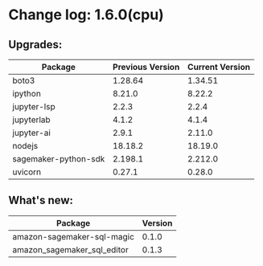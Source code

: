 # Change log: 1.6.0(cpu)

## Upgrades: 

Package | Previous Version | Current Version
---|---|---
boto3|1.28.64|1.34.51
ipython|8.21.0|8.22.2
jupyter-lsp|2.2.3|2.2.4
jupyterlab|4.1.2|4.1.4
jupyter-ai|2.9.1|2.11.0
nodejs|18.18.2|18.19.0
sagemaker-python-sdk|2.198.1|2.212.0
uvicorn|0.27.1|0.28.0

## What's new: 

Package | Version 
---|---
amazon-sagemaker-sql-magic|0.1.0
amazon_sagemaker_sql_editor|0.1.3
